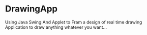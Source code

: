 # DrawingApp
Using Java Swing And Applet to Fram a design of real time drawing Application to draw anything whatever you want...

